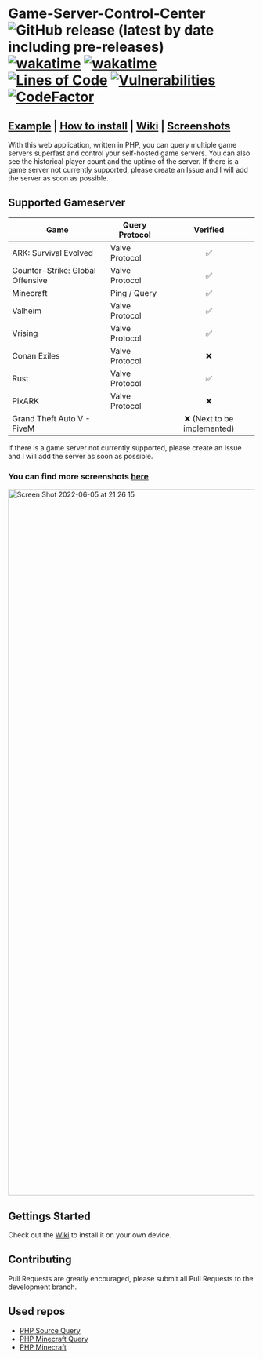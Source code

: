 # Game-Server-Control-Center  ![GitHub release (latest by date including pre-releases)](https://img.shields.io/github/v/release/AunePVP/Game-Server-Query-and-Control-Center?include_prereleases) [![wakatime](https://wakatime.com/badge/github/AunePVP/Game-Server-Query-and-Control-Center.svg)](https://wakatime.com/badge/github/AunePVP/Game-Server-Query-and-Control-Center) [![wakatime](https://img.shields.io/github/languages/top/AunePVP/Game-Server-Query-and-Control-Center)](https://img.shields.io/github/languages/top/AunePVP/Game-Server-Query-and-Control-Center) [![Lines of Code](https://sonarcloud.io/api/project_badges/measure?project=AunePVP_Game-Server-Query-and-Control-Center&metric=ncloc)](https://sonarcloud.io/summary/new_code?id=AunePVP_Game-Server-Query-and-Control-Center) [![Vulnerabilities](https://sonarcloud.io/api/project_badges/measure?project=AunePVP_Game-Server-Query-and-Control-Center&metric=vulnerabilities) ](https://sonarcloud.io/summary/new_code?id=AunePVP_Game-Server-Query-and-Control-Center) [![CodeFactor](https://www.codefactor.io/repository/github/aunepvp/game-server-query-and-control-center/badge)](https://www.codefactor.io/repository/github/aunepvp/game-server-query-and-control-center)
## [Example](https://tracker.iguaserver.de) | [How to install]( https://docs.iguaserver.de/installation ) | [Wiki](https://docs.iguaserver.de) | [Screenshots]( https://docs.iguaserver.de/screenshots )
With this web application, written in PHP, you can query multiple game servers superfast and control your self-hosted game servers.
You can also see the historical player count and the uptime of the server. If there is a game server not currently supported, please create an Issue and I will add the server as soon as possible.
## Supported Gameserver
| Game                             | Query Protocol |          Verified          |
|----------------------------------|----------------|:--------------------------:|
| ARK: Survival Evolved            | Valve Protocol |             ✅              |
| Counter-Strike: Global Offensive | Valve Protocol |             ✅              |
| Minecraft                        | Ping / Query   |             ✅              |
| Valheim                          | Valve Protocol |             ✅              |
| Vrising                          | Valve Protocol |             ✅              |
| Conan Exiles                     | Valve Protocol |             ❌              |
| Rust                             | Valve Protocol |             ✅              |
| PixARK                           | Valve Protocol |             ❌              |
| Grand Theft Auto V - FiveM       |                | ❌ (Next to be implemented) |

If there is a game server not currently supported, please create an Issue and I will add the server as soon as possible.

### You can find more screenshots [here]( https://docs.iguaserver.de/screenshots )
<img width="1440" alt="Screen Shot 2022-06-05 at 21 26 15" src="https://user-images.githubusercontent.com/67545895/176270655-491d0074-ed13-408b-8109-2ea96d46cd7b.png">




## Gettings Started

Check out the [Wiki]( https://docs.iguaserver.de ) to install it on your own device.
<br>

## Contributing
Pull Requests are greatly encouraged, please submit all Pull Requests to the development branch.
<h2>Used repos</h2>

- [PHP Source Query](https://github.com/xPaw/PHP-Source-Query)<br />
- [PHP Minecraft Query](https://github.com/xPaw/PHP-Minecraft-Query)<br />
- [PHP Minecraft](https://github.com/Spirit55555/PHP-Minecraft)<br />
